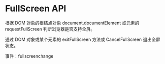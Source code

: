 # FullScreen API

根据 DOM 对象的根结点对象 document.documentElement 或元素的 requestFullScreen 判断浏览器是否支持全屏。

通过 DOM 对象或某个元素的 exitFullScreen 方法或 CancelFullScreen 退出全屏状态。

事件：fullscreenchange